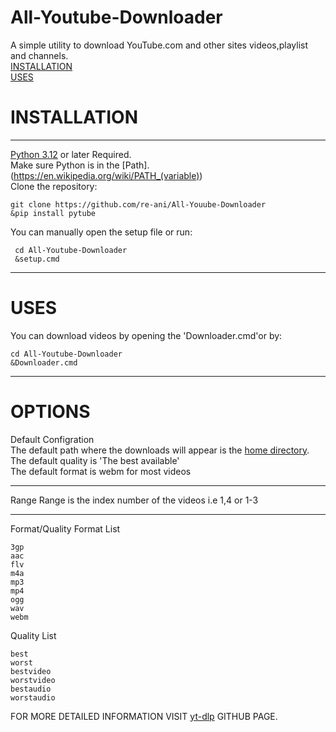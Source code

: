 # All-Youtube-Downloader
A simple utility to download YouTube.com and other sites videos,playlist and channels.  
[INSTALLATION](#INSTALLATION)  
[USES](#USES)
# INSTALLATION
----------------------------------------------
[Python 3.12](https://www.python.org/downloads/) or later Required.  
Make sure Python is in the [Path].(https://en.wikipedia.org/wiki/PATH_(variable))  
Clone the repository:  
```batch
git clone https://github.com/re-ani/All-Youube-Downloader
&pip install pytube
```
You can manually open the setup file or run:  
```batch
 cd All-Youtube-Downloader
 &setup.cmd
```
---------------------------------------------
# USES  
You can download videos by opening the 'Downloader.cmd'or by:
```batch
cd All-Youtube-Downloader
&Downloader.cmd
```
---------------------------------------------
# OPTIONS  
Default Configration  
The default path where the downloads will appear is the [home directory](https://en.wikipedia.org/wiki/Home_directory).  
The default quality is 'The best available'  
The default format is webm for most videos  
_____________________________________________
Range
Range is the index number of the videos i.e 1,4 or 1-3
_____________________________________________
Format/Quality
Format List
```
3gp
aac
flv
m4a
mp3
mp4
ogg
wav
webm
```
Quality List
```
best
worst
bestvideo
worstvideo
bestaudio
worstaudio
```
FOR MORE DETAILED INFORMATION VISIT [yt-dlp](https://github.com/ytdl-org/youtube-dl) GITHUB PAGE.
